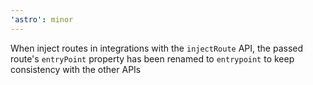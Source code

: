 ```yaml
---
'astro': minor
---
```


When inject routes in integrations with the `injectRoute` API, the passed route's `entryPoint` property has been renamed to `entrypoint` to keep consistency with the other APIs
